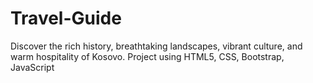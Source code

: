 # Travel-Guide
 Discover the rich history, breathtaking landscapes, vibrant culture, and warm hospitality of Kosovo.
Project using HTML5, CSS, Bootstrap, JavaScript